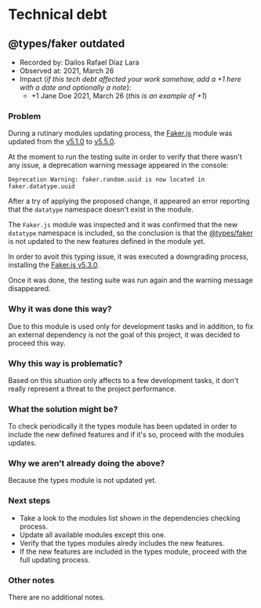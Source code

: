 # Technical debt

## @types/faker outdated

-   Recorded by: Dailos Rafael Díaz Lara
-   Observed at: 2021, March 26
-   Impact (_if this tech debt affected your work somehow, add a +1 here with a date and optionally a note_):
    -   +1 Jane Doe 2021, March 26 (_this is an example of +1_)

### Problem

During a rutinary modules updating process, the [Faker.js](https://github.com/Marak/Faker.js) module was updated from the [v5.1.0](https://github.com/Marak/faker.js/releases/tag/v5.1.0) to [v5.5.0](https://github.com/Marak/faker.js/releases/tag/v5.5.0).

At the moment to run the testing suite in order to verify that there wasn't any issue, a deprecation warning message appeared in the console:

```
Deprecation Warning: faker.random.uuid is now located in faker.datatype.uuid
```

After a try of applying the proposed change, it appeared an error reporting that the `datatype` namespace doesn't exist in the module.

The `Faker.js` module was inspected and it was confirmed that the new `datatype` namespace is included, so the conclusion is that the [@types/faker](https://www.npmjs.com/package/@types/faker) is not updated to the new features defined in the module yet.

In order to avoit this typing issue, it was executed a downgrading process, installing the [Faker.js v5.3.0](https://github.com/Marak/faker.js/releases/tag/v5.3.0).

Once it was done, the testing suite was run again and the warning message disappeared.

### Why it was done this way?

Due to this module is used only for development tasks and in addition, to fix an external dependency is not the goal of this project, it was decided to proceed this way.

### Why this way is problematic?

Based on this situation only affects to a few development tasks, it don't really represent a threat to the project performance.

### What the solution might be?

To check periodically it the types module has been updated in order to include the new defined features and if it's so, proceed with the modules updates.

### Why we aren't already doing the above?

Because the types module is not updated yet.

### Next steps

-   Take a look to the modules list shown in the dependencies checking process.
-   Update all available modules except this one.
-   Verify that the types modules alredy includes the new features.
-   If the new features are included in the types module, proceed with the full updating process.

### Other notes

There are no additional notes.
